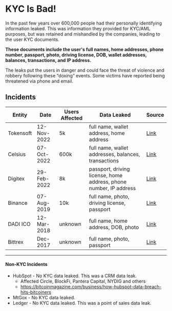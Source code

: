 # KYC Is Bad!

In the past few years over 600,000 people had their personally identifying information leaked. This was information they provided for KYC/AML purposes, but was retained and mishandled by the companies, leading to the user KYC documents. 

**These documents include the user's full names, home addresses, phone number, passport, photo, driving license, DOB, wallet addresses, balances, transactions, and IP address.**

The leaks put the users in danger and could face the threat of violence and robbery following these “doxing” events. Some victims have reported being threatened via phone and email. 


## Incidents

Entity    | Date         | Users Affected | Data Leaked                                                                  | Source
----------|--------------|----------------|------------------------------------------------------------------------------|--------
Tokensoft | 12-Nov-2022  | 5k             | full name, wallet address, home address                                      | [Link](https://coinlive.me/personal-data-of-tokensoft-airdrop-participants-leaked-26758.html)
Celsius   | 07-Oct-2022  | 600k           | full name, wallet addresses, balances, transactions                          | [Link](https://cryptoslate.com/horrendous-kyc-risks-on-show-as-website-detailing-celsius-users-losses-goes-live/)
Digitex   | 29-Feb-2022  | 8k             | passport, driving license, home address, phone number, IP address            | [Link](https://cointelegraph.com/news/digileaker-claims-to-have-stolen-kyc-documents-for-8-000-digitex-users)
Binance   | 07-Aug-2019  | 10k            | full name, photo, driving license, passport                                  | [Link](https://thehackernews.com/2019/08/binance-kyc-data-leak.html)
DADI ICO  | 12-Mar-2018  | unknown        | full name, home address, DOB, photo                                          | [Link](https://bitcoinist.com/dadi-ico-investors-become-targets-phishing-scams-amid-reports-data-leak/)
Bittrex   | Dec-2017     | unknown        | full name, photo, passport                                                   | [Link](https://cointelegraph.com/news/bittrex-leaks-user-passports-in-support-emails-says-russian-telegram-channel)

---


#### Non-KYC Incidents

- HubSpot -  No KYC data leaked. This was a CRM data leak.
   * Affected Circle, BlockFi, Pantera Capital, NYDIG and others
   * <https://bitcoinmagazine.com/business/how-hubspot-data-breach-hits-bitcoiners>
- MtGox - No KYC data leaked.
- Ledger - No KYC data leaked. This was a point of sales data leak.



<meta name="viewport" content="width=device-width,initial-scale=1">
<link rel="stylesheet" href="https://etheralpha.github.io/kycisbad/theme.css">
